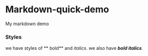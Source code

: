 # Markdown-quick-demo
My markdown demo

### Styles
we have styles of ** bold** and _italics_.
we also have ***bold italics***.
